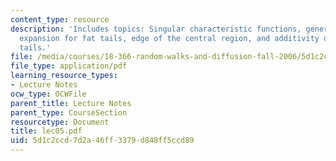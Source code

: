 ```yaml
---
content_type: resource
description: 'Includes topics: Singular characteristic functions, generalized Gram-Charlier
  expansion for fat tails, edge of the central region, and additivity of power-law
  tails.'
file: /media/courses/18-366-random-walks-and-diffusion-fall-2006/5d1c2ccd7d2a46ff3379d848ff5ccd89_lec05.pdf
file_type: application/pdf
learning_resource_types:
- Lecture Notes
ocw_type: OCWFile
parent_title: Lecture Notes
parent_type: CourseSection
resourcetype: Document
title: lec05.pdf
uid: 5d1c2ccd-7d2a-46ff-3379-d848ff5ccd89
---
```

